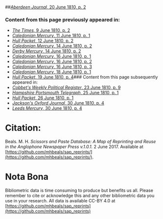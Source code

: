 ##[*Aberdeen Journal*, 20 June 1810, p. 2](https://mhbeals.github.io/sap_html/Aberdeen-Journal/Aberdeen-Journal-20-June-1810-p-2)

### Content from this page previously appeared in:
+ [*The Times*, 9 June 1810, p. 2](https://mhbeals.github.io/sap_html/The-Times/The-Times-9-June-1810-p-2)
+ [*Caledonian Mercury*, 11 June 1810, p. 1](https://mhbeals.github.io/sap_html/Caledonian-Mercury/Caledonian-Mercury-11-June-1810-p-1)
+ [*Hull Packet*, 12 June 1810, p. 2](https://mhbeals.github.io/sap_html/Hull-Packet/Hull-Packet-12-June-1810-p-2)
+ [*Caledonian Mercury*, 14 June 1810, p. 2](https://mhbeals.github.io/sap_html/Caledonian-Mercury/Caledonian-Mercury-14-June-1810-p-2)
+ [*Derby Mercury*, 14 June 1810, p. 2](https://mhbeals.github.io/sap_html/Derby-Mercury/Derby-Mercury-14-June-1810-p-2)
+ [*Caledonian Mercury*, 16 June 1810, p. 1](https://mhbeals.github.io/sap_html/Caledonian-Mercury/Caledonian-Mercury-16-June-1810-p-1)
+ [*Caledonian Mercury*, 16 June 1810, p. 2](https://mhbeals.github.io/sap_html/Caledonian-Mercury/Caledonian-Mercury-16-June-1810-p-2)
+ [*Caledonian Mercury*, 16 June 1810, p. 3](https://mhbeals.github.io/sap_html/Caledonian-Mercury/Caledonian-Mercury-16-June-1810-p-3)
+ [*Caledonian Mercury*, 18 June 1810, p. 1](https://mhbeals.github.io/sap_html/Caledonian-Mercury/Caledonian-Mercury-18-June-1810-p-1)
+ [*Hull Packet*, 19 June 1810, p. 4](https://mhbeals.github.io/sap_html/Hull-Packet/Hull-Packet-19-June-1810-p-4)### Content from this page subsequently appeared in:
+ [*Cobbet's Weekly Political Register*, 23 June 1810, p. 9](https://mhbeals.github.io/sap_html/Cobbet's-Weekly-Political-Register/Cobbet's-Weekly-Political-Register-23-June-1810-p-9)
+ [*Hampshire Portsmouth Telegraph*, 25 June 1810, p. 1](https://mhbeals.github.io/sap_html/Hampshire-Portsmouth-Telegraph/Hampshire-Portsmouth-Telegraph-25-June-1810-p-1)
+ [*Hull Packet*, 26 June 1810, p. 1](https://mhbeals.github.io/sap_html/Hull-Packet/Hull-Packet-26-June-1810-p-1)
+ [*Jackson's Oxford Journal*, 30 June 1810, p. 4](https://mhbeals.github.io/sap_html/Jackson's-Oxford-Journal/Jackson's-Oxford-Journal-30-June-1810-p-4)
+ [*Leeds Mercury*, 30 June 1810, p. 4](https://mhbeals.github.io/sap_html/Leeds-Mercury/Leeds-Mercury-30-June-1810-p-4)
                    
# Citation: 

Beals. M. H. *Scissors and Paste Database: A Map of Reprinting and Reuse in the Anglophone Newspaper Press v.1.0.1.* 2 June 2017. Available at [https://github.com/mhbeals/sap_reprints/](https://github.com/mhbeals/sap_reprints/). 
                    
# Nota Bona

Bibliometric data is time consuming to produce but benefits us all. Please remember to cite or acknowledge this and any other bibliometric data you use in your research. All data is available CC-BY 4.0 at [https://github.com/mhbeals/sap_reprints](https://github.com/mhbeals/sap_reprints)